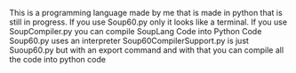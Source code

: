 This is a programming language made by me that is made in python that is still in progress. 
If you use Soup60.py only it looks like a terminal.
If you use SoupCompiler.py you can compile SoupLang Code into Python Code
Soup60.py uses an interpreter
Soup60CompilerSupport.py is just Suoup60.py but with an export command and with that you can compile all the code into python code
